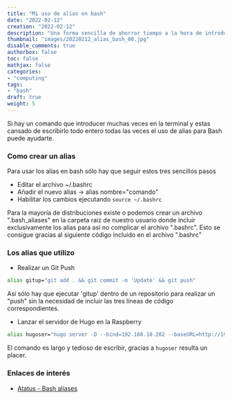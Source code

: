 ```yaml
---
title: "Mi uso de alias en bash"
date: "2022-02-12"
creation: "2022-02-12"
description: "Una forma sencilla de ahorrar tiempo a la hora de introducir comandos de alias en Bash"
thumbnail: "images/20220212_alias_bash_00.jpg"
disable_comments: true
authorbox: false
toc: false
mathjax: false
categories:
- "computing"
tags:
- "bash"
draft: true
weight: 5
---
```

Si hay un comando que introducer muchas veces en la terminal y estas cansado de escribirlo todo entero todas las veces el uso de alias para Bash puede ayudarte.
<!--more-->
### Como crear un alias
Para usar los alias en bash sólo hay que seguir estos tres sencillos pasos
- Editar el archivo ~/.bashrc
- Añadir el nuevo alias -> alias nombre="comando"
- Habilitar los cambios ejecutando `source ~/.bashrc`

Para la mayoría de distribuciones existe o podemos crear un archivo ".bash_aliases" en la carpeta raiz de nuestro usuario donde incluir exclusivamente los alias para así no complicar el archivo ".bashrc". Esto se consigue gracias al siguiente código incluido en el archivo ".bashrc"

### Los alias que utilizo
- Realizar un Git Push
``` bash
alias gitup="git add . && git commit -m 'Update' && git push"
```
Asi sólo hay que ejecutar 'gitup' dentro de un repositorio para realizar un "push" sin la necesidad de incluir las tres líneas de código correspondientes.

- Lanzar el servidor de Hugo en la Raspberry
``` bash
alias hugoser="hugo server -D --bind=192.168.10.202 --baseURL=http://192.168.10.20$
```
El comando es largo y tedioso de escribir, gracias a `hugoser` resulta un placer.


### Enlaces de interés
- [Atatus - Bash aliases](https://www.atatus.com/blog/14-useful-bash-aliases-that-make-shell-less-complex-and-more-fun/)

[link]: https://www.google.es


[image-01]: /images/20220212_alias_bash_01.jpg
[image-02]: /images/20220212_alias_bash_02.jpg
[image-03]: /images/20220212_alias_bash_03.jpg
[image-04]: /images/20220212_alias_bash_04.jpg
[image-05]: /images/20220212_alias_bash_05.jpg
[image-06]: /images/20220212_alias_bash_06.jpg
[image-07]: /images/20220212_alias_bash_07.jpg
[image-08]: /images/20220212_alias_bash_08.jpg
[image-09]: /images/20220212_alias_bash_09.jpg
